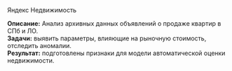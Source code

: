 Яндекс Недвижимость


**Описание:** Анализ архивных данных объявлений о продаже квартир в СПб и ЛО.  
**Задачи:** выявить параметры, влияющие на рыночную стоимость, отследить аномалии.  
**Результат:** подготовлены признаки для модели автоматической оценки недвижимости.
